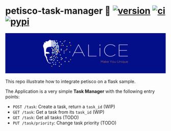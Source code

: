 # petisco-task-manager :cookie:  [![version](https://img.shields.io/github/release/alice-biometrics/petisco/all.svg)](https://github.com/alice-biometrics/petisco/releases) [![ci](https://github.com/alice-biometrics/petisco/workflows/ci/badge.svg)](https://github.com/alice-biometrics/petisco/actions) [![pypi](https://img.shields.io/pypi/dm/petisco)](https://pypi.org/project/petisco/)

<img src="https://github.com/alice-biometrics/custom-emojis/blob/master/images/alice_header.png" width=auto>

This repo illustrate how to integrate petisco on a flask sample. 

The Application is a very simple **Task Manager** with the following entry points:

- `POST /task`: Create a task, return a `task_id` (WIP)
- `GET /task`: Get a task from its `task_id` (WIP)
- `GET /task`: Get all tasks (TODO)
- `PUT /task/priority`: Change task priority (TODO)


